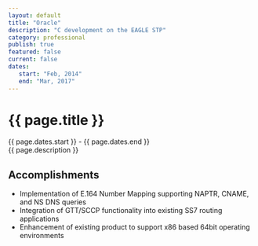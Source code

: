 ```yaml
---
layout: default
title: "Oracle"
description: "C development on the EAGLE STP"  
category: professional
publish: true
featured: false
current: false
dates:
   start: "Feb, 2014"
   end: "Mar, 2017"
---
```


# {{ page.title }}
{{ page.dates.start }} - {{ page.dates.end }}  
{{ page.description }}
## Accomplishments
* Implementation of E.164 Number Mapping supporting NAPTR, CNAME, and NS DNS queries  
* Integration of GTT/SCCP functionality into existing SS7 routing applications  
* Enhancement of existing product to support x86 based 64bit operating environments